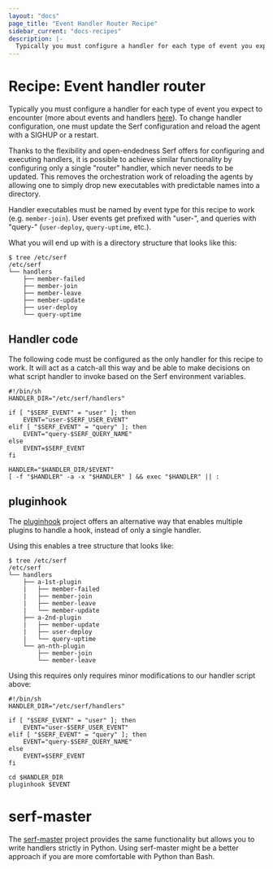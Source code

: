```yaml
---
layout: "docs"
page_title: "Event Handler Router Recipe"
sidebar_current: "docs-recipes"
description: |-
  Typically you must configure a handler for each type of event you expect to encounter. To change handler configuration, one must update the Serf configuration and reload the agent with a SIGHUP or a restart.
---
```


# Recipe: Event handler router

Typically you must configure a handler for each type of event you expect to
encounter (more about events and handlers [here](/docs/agent/event-handlers.html)).
To change handler configuration, one must update the Serf configuration and reload
the agent with a SIGHUP or a restart.

Thanks to the flexibility and open-endedness Serf offers for configuring and
executing handlers, it is possible to achieve similar functionality by
configuring only a single "router" handler, which never needs to be updated.
This removes the orchestration work of reloading the agents by allowing one to
simply drop new executables with predictable names into a directory.

Handler executables must be named by event type for this recipe to work
(e.g. `member-join`). User events get prefixed with "user-", and queries with
"query-" (`user-deploy`, `query-uptime`, etc.).

What you will end up with is a directory structure that looks like this:

```
$ tree /etc/serf
/etc/serf
└── handlers
    ├── member-failed
    ├── member-join
    ├── member-leave
    ├── member-update
    ├── user-deploy
    └── query-uptime
```

## Handler code

The following code must be configured as the only handler for this recipe to
work. It will act as a catch-all this way and be able to make decisions on what
script handler to invoke based on the Serf environment variables.

```
#!/bin/sh
HANDLER_DIR="/etc/serf/handlers"

if [ "$SERF_EVENT" = "user" ]; then
    EVENT="user-$SERF_USER_EVENT"
elif [ "$SERF_EVENT" = "query" ]; then
    EVENT="query-$SERF_QUERY_NAME"
else
    EVENT=$SERF_EVENT
fi

HANDLER="$HANDLER_DIR/$EVENT"
[ -f "$HANDLER" -a -x "$HANDLER" ] && exec "$HANDLER" || :
```

## pluginhook

The [pluginhook](https://github.com/progrium/pluginhook) project offers
an alternative way that enables multiple plugins to handle a hook, instead
of only a single handler.

Using this enables a tree structure that looks like:

```
$ tree /etc/serf
/etc/serf
└── handlers
    ├── a-1st-plugin
    |   ├── member-failed
    |   ├── member-join
    |   ├── member-leave
    |   └── member-update
    ├── a-2nd-plugin
    |   ├── member-update
    |   ├── user-deploy
    |   └── query-uptime
    └── an-nth-plugin
        ├── member-join
        └── member-leave
```

Using this requires only requires minor modifications to our handler script
above:

```
#!/bin/sh
HANDLER_DIR="/etc/serf/handlers"

if [ "$SERF_EVENT" = "user" ]; then
    EVENT="user-$SERF_USER_EVENT"
elif [ "$SERF_EVENT" = "query" ]; then
    EVENT="query-$SERF_QUERY_NAME"
else
    EVENT=$SERF_EVENT
fi

cd $HANDLER_DIR
pluginhook $EVENT
```

# serf-master

The [serf-master](https://github.com/garethr/serf-master) project provides the same functionality but allows you to write handlers strictly in Python. Using serf-master might be a better approach if you are more comfortable with Python than Bash.
